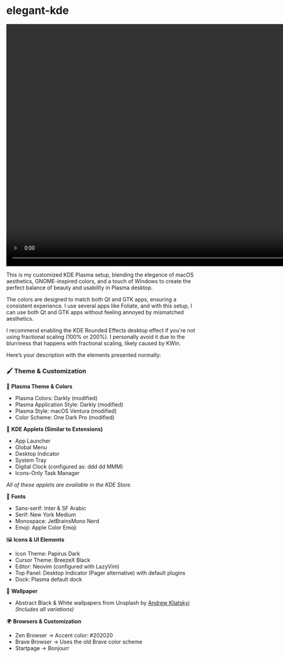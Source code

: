 # elegant-kde

<video width="1280" height="640" controls>
  <source src="./elegant-kde.mp4" type="video/mp4">
  Your browser does not support the video tag.
</video>


This is my customized KDE Plasma setup, blending the elegance of macOS aesthetics, GNOME-inspired colors, and a touch of Windows to create the perfect balance of beauty and usability in Plasma desktop.

The colors are designed to match both Qt and GTK apps, ensuring a consistent experience. I use several apps like Foliate, and with this setup, I can use both Qt and GTK apps without feeling annoyed by mismatched aesthetics.

I recommend enabling the KDE Rounded Effects desktop effect if you're not using fractional scaling (100% or 200%). I personally avoid it due to the blurriness that happens with fractional scaling, likely caused by KWin.

Here’s your description with the elements presented normally:

### 🖌️ **Theme & Customization**

🎨 **Plasma Theme & Colors**  
- Plasma Colors: Darkly (modified)  
- Plasma Application Style: Darkly (modified)  
- Plasma Style: macOS Ventura (modified)  
- Color Scheme: One Dark Pro (modified)  

🧩 **KDE Applets (Similar to Extensions)**  
- App Launcher  
- Global Menu  
- Desktop Indicator  
- System Tray  
- Digital Clock (configured as: ddd dd MMM)  
- Icons-Only Task Manager  

*All of these applets are available in the KDE Store.*

🔡 **Fonts**  
- Sans-serif: Inter & SF Arabic  
- Serif: New York Medium  
- Monospace: JetBrainsMono Nerd  
- Emoji: Apple Color Emoji

🖼️ **Icons & UI Elements**  
- Icon Theme: Papirus Dark  
- Cursor Theme: BreezeX Black
- Editor: Neovim (configured with LazyVim)  
- Top Panel: Desktop Indicator (Pager alternative) with default plugins  
- Dock: Plasma default dock  

🌆 **Wallpaper**  
- Abstract Black & White wallpapers from Unsplash by [Andrew Kliatskyi](https://unsplash.com/@kirp)  
*(Includes all variations)*  

🌍 **Browsers & Customization**  
- Zen Browser → Accent color: #202020  
- Brave Browser → Uses the old Brave color scheme  
- Startpage → Bonjourr  